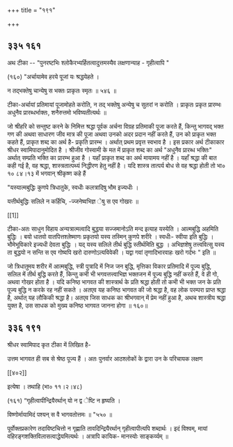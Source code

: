 +++
title = "१९१"

+++


## ३३५ १६१
अथ टीका -- "पुनरष्टभिः श्लोकैरभ्यर्हितत्वादुत्तमस्यैव लक्षणान्याह - गृहीत्वापि " 

(१६०) "अर्चायामेव हरये पूजां यः श्रद्धयेहते । 

न तद्भक्तेषु चान्येषु स भक्तः प्राकृतः स्मृतः ॥ ५४६ ॥ 

टीका-अर्चायां प्रतिमायां पूजामोहते करोति, न तद् भक्तेषु अन्येषु च सुतरां न करोति । प्राकृतः प्रकृत प्रारम्भः अधुनैव प्रारब्धर्भाक्तः, शनैरुत्तमो भविष्यतीत्यर्थः ॥ 

जो श्रीहरि को सन्तुष्ट करने के निमित्त श्रद्धा पूर्वक अर्चना विग्रह प्रतिमाकी पूजा करते हैं, किन्तु भागवद् भक्त गण की अथवा साधारण जीव मात्र की पूजा अथवा उनको अदर प्रदान नहीं करते हैं, उन को प्राकृत भक्त कहते हैं, प्राकृत शब्द का अर्थ है- प्रकृति प्रारम्भ । अर्थात् प्रथम प्रवृत्त स्वभाव है । इस प्रकार अर्थ टीकाकार श्रीधर स्वामिपादानुमोदित है । श्रीजीव गोस्वामी के मत में प्राकृत शब्द का अर्थ "अधुनैव प्रारब्ध भक्तिः" अर्थात् सम्प्रति भक्ति का प्रारम्भ हुआ है । यहाँ प्राकृत शब्द का अर्थ मायामय नहीं है । यहाँ श्रद्धा की बात कही गई है, वह श्रद्धा, शास्त्रतात्पथ्यं निद्धीरण हेतु नहीं है । यदि शास्त्र तात्पर्य बोध से वह श्रद्धा होती तो भा० १० ८४।१३ में भगवान् श्रीकृष्ण कहे हैं 

"यस्यात्मबुद्धिः कुणपे त्रिधातुके, स्वधीः कलत्रादिषु भौम इज्यधीः । 

यत्तीर्थबुद्धिः सलिले न कर्हिचि, -ज्जनेष्वभिज्ञ ेषु स एव गोखरः ॥ 

[[1]]

टीका-अतः साधुन विहाय अन्यत्रात्मत्वादि बुद्धया सज्जमानोऽति मन्द इत्याह यस्येति । आत्मबुद्धि अहमिति बुद्धिः । बयो धातवो वातपित्तश्लेष्माणः प्रकृतयो यस्य तस्मिन् कुणपे शरीरे । स्वधीः- स्वीया इति बुद्धिः । भौमेभूविकारे इज्यधी देवता बुद्धिः । यद् यस्य सलिले तीर्थ बुद्धि स्तीर्थमिति बुद्धः । अभिज्ञशेषु तत्त्ववित्सु यस्य ता बुद्धयो न सन्ति स एव गोष्वपि खरो दारुणोऽत्यविवेकी । यद्वा गवां तृणादिभारवाहः खरो गर्दभः " इति ॥ 

जो त्रिधातुमय शरीर में आत्मबुद्धि, स्त्री पुत्रादि में निज जन बुद्धि, मृत्तिका विकार प्रतिमादि में पूज्य बुद्धि, सलिल में तीर्थ बुद्धि करते हैं, किन्तु कभी भी भगवत्तत्त्वाभिज्ञ भक्तजन में पूज्य बुद्धि नहीं करते हैं, वे ही गो, अथवा गोखर होता है । यदि कनिष्ठ भागवत की शास्त्रार्थ के प्रति श्रद्धा होती तो कभी भी भक्त जन के प्रति पूज्य बुद्धि न करके रह नहीं सकते । अतएव यह कनिष्ठ भागवत की जो श्रद्धा है, वह लोक परम्परा प्राप्त श्रद्धा है, अर्थात् यह लौकिकी श्रद्धा है। अतएव जिस साधक का श्रीभगवान् में प्रेम नहीं हुआ है, अथच शास्त्रीय श्रद्धा युक्त है, उस साधक को मुख्य कनिष्ठ भागवत जानना होगा ॥ १६०॥ 


## ३३६ १९१
श्रीधर स्वामिपाद कृत टीका में लिखित है- 

उत्तम भागवत ही सब से श्रेष्ठ पूज्य हैं । अतः पुनर्वार आठश्लोकों के द्वारा उन के परिचायक लक्षण 

[[४०२]] 



इत्येषा । तथाहि (भा० ११।२।४८) 

(१६१) “गृहीत्वापीन्द्रियैरर्थान् यो न द्व ेष्टि न हृष्यति । 

विष्णोर्मायामिदं पश्यन् स वै भागवतोत्तमः ॥ "५५० ॥ 

पूर्वोक्तप्रकारेण तदाविष्टचित्तो न गृह्णाति तावदिन्द्रियैरर्थान् गृहीत्वापीत्यपि शब्दार्थः । इदं विश्वम्, मायां वहिरङ्गशक्तिविलासत्वाद्धेयमित्यर्थः । अत्रापि कायिक- मानस्योः साङ्कर्य्यम् ॥ 
